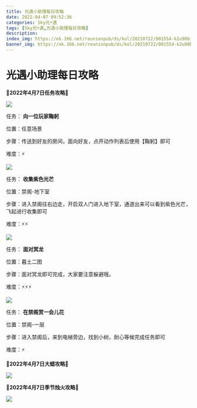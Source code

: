 ```yaml
---
title: 光遇小助理每日攻略
date: 2022-04-07 09:52:36
categories: Sky光•遇
tags: [Sky光•遇,光遇小助理每日攻略]
description: 
index_img: https://ok.166.net/reunionpub/ds/kol/20210722/001554-k2u90bj7ay.png?imageView&thumbnail=600x0&type=jpg
banner_img: https://ok.166.net/reunionpub/ds/kol/20210722/001554-k2u90bj7ay.png?imageView&thumbnail=600x0&type=jpg
---
```

# 光遇小助理每日攻略
**🌊2022年4月7日任务攻略🌊**

![](https://ok.166.net/reunionpub/ds/kol/20220407/001038-iyrzs0gh27.png)

任务： **向一位玩家鞠躬**

位置：任意场景

步骤：传送到好友的房间，面向好友，点开动作列表后使用【鞠躬】即可

难度：⚡

![](https://ok.166.net/reunionpub/ds/kol/20220407/001104-w7bjmz6e85.png)

任务： **收集紫色光芒**

位置：禁阁-地下室

步骤：进入禁阁往右边走，开启双人门进入地下室，通道出来可以看到紫色光芒，飞起进行收集即可

难度：⚡⚡

![](https://ok.166.net/reunionpub/ds/kol/20220407/001130-1g4jcni3ae.png)

任务： **面对冥龙**

位置：暮土二图

步骤：面对冥龙即可完成，大家要注意躲避哦。

难度：⚡⚡⚡

![](https://ok.166.net/reunionpub/ds/kol/20220407/001154-jpma5v08s9.png)

任务： **在禁阁赏一会儿花**

位置：禁阁-一层

步骤：进入禁阁后，来到电梯旁边，找到小树，耐心等候完成任务即可

难度：⚡

 **🌊2022年4月7日大蜡攻略🌊**

![](https://ok.166.net/reunionpub/ds/kol/20220407/001302-mb2rkgunz3.png)

 **🌊2022年4月7日季节烛火攻略🌊**

![](https://ok.166.net/reunionpub/ds/kol/20220407/001619-kyu9de5zs0.png)

  

